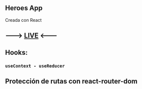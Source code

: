 ## Heroes App
Creada con React
## ---> [LIVE](https://heroes.francoder.me) <---

## Hooks:
### `useContext - useReducer`

## Protección de rutas con react-router-dom

